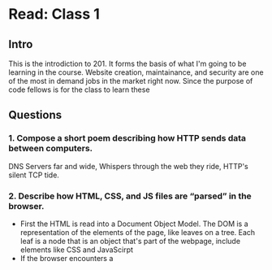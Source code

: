 # Read: Class 1

## Intro

This is the introdiction to 201. It forms the basis of what I'm going to be learning in the course. Website creation, maintainance, and security are one of the most in demand jobs in the market right now. Since the purpose of code fellows is for the class to learn these

## Questions
### 1. Compose a short poem describing how HTTP sends data between computers.

DNS Servers far and wide,
Whispers through the web they ride,
HTTP's silent TCP tide.

### 2. Describe how HTML, CSS, and JS files are “parsed” in the browser.

* First the HTML is read into a Document Object Model. The DOM is a representation of the elements of the page, like leaves on a tree. Each leaf is a node that is an object that's part of the webpage, include elements like CSS and JavaScirpt
* If the browser encounters a **<style>** tag it parses that into what's called a CSSOM \(Cascading Style Sheets Object model\). It looks in the HTML document or through an external CSS document if it's linked
* If the browser encounters a **<script>** tag, it executes the javascript on the page. If there is an external JS file it's pulled from there.

### 3. How can you find images to add to a Website?

Google images, creating your own original artwork. Basical any way you can get an image into a digital form.

### 4. How do you create a String vs a Number in JavaScript?

When declaring a variable, to make it a string place the contents in quotes.

~~~
let strNum = "18";
~~~
To make it a number, write a numeric character without quotes

~~~
let numVar = 18;
~~~

### 5. What is a Variable and why are they important in JavaScript?

A variable is a space reserved in memory to contain a value. It's important to JavaScript because it allows for the manipulation of information.

### 6. What is an HTML attribute?

An attribute is information about an element. For example in **\<img src="foo.png"\>** the element is **\<img\>** and the attribute is **src**

### 7. Describe the Anatomy of an HTMl element.

Most HTML elements have a start tag that says everthing that comes after this will have the properties of the element and an end tag which delineates the end of the element.
~~~~
<foo>"Hi there!"</foo>
~~~~

### 8. What is the Difference between <article> and <section> element tags?
### 9. What Elements does a “typical” website include?
### 10. How does metadata influence Search Engine Optimization?
### 11. How is the <meta> HTML tag used when specifying
### 12. What is the first step to designing a Website?
### 13. What is the most important question to answer when designing a Website?
### 14. Why should you use an <h1> element over a <span> element to display a top level heading?
### 15. What are the benefits of using semantic tags in our HTML?
### 16. Describe 2 things that require JavaScript in the Browser?
### 17. How can you add JavaScript to an HTML document?
